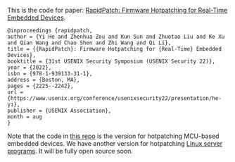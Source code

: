 This is the code for paper: [RapidPatch: Firmware Hotpatching for Real-Time Embedded Devices](https://www.usenix.org/conference/usenixsecurity22/presentation/he-yi).   

```
@inproceedings {rapidpatch,
author = {Yi He and Zhenhua Zou and Kun Sun and Zhuotao Liu and Ke Xu and Qian Wang and Chao Shen and Zhi Wang and Qi Li},
title = {{RapidPatch}: Firmware Hotpatching for {Real-Time} Embedded Devices},
booktitle = {31st USENIX Security Symposium (USENIX Security 22)},
year = {2022},
isbn = {978-1-939133-31-1},
address = {Boston, MA},
pages = {2225--2242},
url = {https://www.usenix.org/conference/usenixsecurity22/presentation/he-yi},
publisher = {USENIX Association},
month = aug
}
```

Note that the code in [this repo](https://github.com/IoTAccessControl/RapidPatch/tree/ArtifactEvaluation) is the version for hotpatching MCU-based embedded devices.
We have another version for hotpatching [Linux server programs](https://github.com/eBPF-Research/eBPF-Linux-Hotpatch).
It will be fully open source soon.
